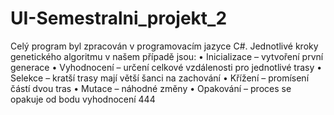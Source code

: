 # UI-Semestralni_projekt_2
Celý program byl zpracován v programovacím jazyce C#. Jednotlivé kroky genetického algoritmu v našem případě jsou:
• Inicializace – vytvoření první generace
• Vyhodnocení – určení celkové vzdálenosti pro jednotlivé trasy
• Selekce – kratší trasy mají větší šanci na zachování
• Křížení – promísení částí dvou tras
• Mutace – náhodné změny
• Opakování – proces se opakuje od bodu vyhodnocení
444
